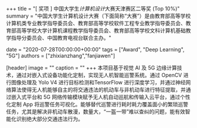 +++
title = "[ 奖项 ] 中国大学生*计算机设计*大赛天津赛区二等奖 (Top 10%)"
summary = "中国大学生计算机设计大赛（下面简称“大赛”）是由教育部高等学校计算机类专业教学指导委员会、教育部高等学校软件工程专业教学指导委员会、教育部高等学校大学计算机课程教学指导委员会、教育部高等学校文科计算机基础教学指导分委员会、中国教育电视台联合主办。"

date = "2020-07-28T00:00:00+00:00"
tags = ["Award", "Deep Learning", "5G"]
authors = ["zhixianzhang","fanjiawen"]

[header]
image = ""
caption = ""
+++
本项目基于视觉 AI 及 5G 边缘计算技术，通过对嵌入式设备功能化定制，实现无人机智能巡警系统。通过 OpenCV 进行图像处理及 Yolo V4 进行目标检测和TensorFlow 进行深度学习，并通过神经网络算法使得无人机能够自主的将交通违法的机动车与非机动车进行特征提取，并通过嵌入式平台和 5G 网络传输模块赋予无人机自动巡航和传输入云平台，通过个性化定制 App 将巡警任务可视化。能够替代巡警进行耗时耗力覆盖面小的繁琐巡警任务，尤其是解决非机动车散漫，数量大，“一盔一带”难以查纠的问题，能有效智能化识别绝大部分交通违法行为。


